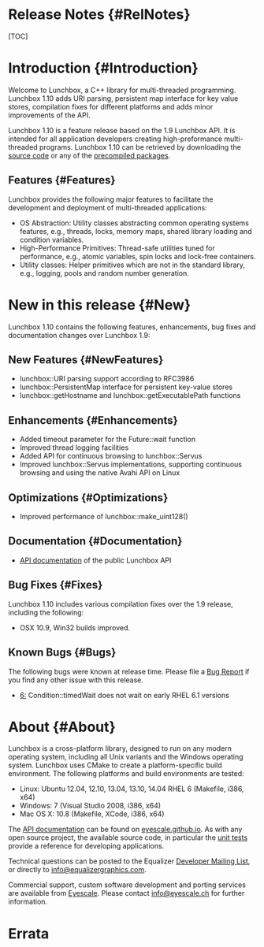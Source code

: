 Release Notes {#RelNotes}
============

[TOC]

# Introduction {#Introduction}

Welcome to Lunchbox, a C++ library for multi-threaded programming.
Lunchbox 1.10 adds URI parsing, persistent map interface for key value
stores, compilation fixes for different platforms and adds minor improvements
of the API.

Lunchbox 1.10 is a feature release based on the 1.9 Lunchbox API. It is
intended for all application developers creating high-preformance
multi-threaded programs. Lunchbox 1.10 can be retrieved by downloading
the
[source code](http://www.equalizergraphics.com/downloads/Lunchbox-1.10.0.tar.gz)
or any of the
[precompiled packages](http://www.equalizergraphics.com/downloads/major.html).

## Features {#Features}

Lunchbox provides the following major features to facilitate the
development and deployment of multi-threaded applications:

* OS Abstraction: Utility classes abstracting common operating systems
  features, e.g., threads, locks, memory maps, shared library loading
  and condition variables.
* High-Performance Primitives: Thread-safe utilities tuned for
  performance, e.g., atomic variables, spin locks and lock-free
  containers.
* Utility classes: Helper primitives which are not in the standard
  library, e.g., logging, pools and random number generation.

# New in this release {#New}

Lunchbox 1.10 contains the following features, enhancements, bug fixes
and documentation changes over Lunchbox 1.9:

## New Features {#NewFeatures}

* lunchbox::URI parsing support according to RFC3986
* lunchbox::PersistentMap interface for persistent key-value stores
* lunchbox::getHostname and lunchbox::getExecutablePath functions

## Enhancements {#Enhancements}

* Added timeout parameter for the Future::wait function
* Improved thread logging facilities
* Added API for continuous browsing to lunchbox::Servus
* Improved lunchbox::Servus implementations, supporting continuous browsing and
  using the native Avahi API on Linux

## Optimizations {#Optimizations}

* Improved performance of lunchbox::make_uint128()

## Documentation {#Documentation}

* [API documentation](http://eyescale.github.io/Lunchbox-1.10/index.html)
  of the public Lunchbox API

## Bug Fixes {#Fixes}

Lunchbox 1.10 includes various compilation fixes over the 1.9 release, including
the following:

* OSX 10.9, Win32 builds improved.

## Known Bugs {#Bugs}

The following bugs were known at release time. Please file a
[Bug Report](https://github.com/Eyescale/Lunchbox/issues) if you find
any other issue with this release.

* [6:](https://github.com/Eyescale/Lunchbox/issues/6)
Condition::timedWait does not wait on early RHEL 6.1 versions

# About {#About}

Lunchbox is a cross-platform library, designed to run on any modern
operating system, including all Unix variants and the Windows operating
system. Lunchbox uses CMake to create a platform-specific build
environment. The following platforms and build environments are tested:

* Linux: Ubuntu 12.04, 12.10, 13.04, 13.10, 14.04 RHEL 6 (Makefile, i386, x64)
* Windows: 7 (Visual Studio 2008, i386, x64)
* Mac OS X: 10.8 (Makefile, XCode, i386, x64)

The
[API documentation](http://eyescale.github.io/Lunchbox-1.8/index.html)
can be found on [eyescale.github.io](http://eyescale.github.io/). As
with any open source project, the available source code, in particular
the [unit tests](https://github.com/Eyescale/Lunchbox/tree/1.8/tests)
provide a reference for developing applications.

Technical questions can be posted to the Equalizer
  [Developer Mailing List](http://www.equalizergraphics.com/cgi-bin/mailman/listinfo/eq-dev),
  or directly to
  [info@equalizergraphics.com](mailto:info@equalizergraphics.com?subject=Lunchbox%20question).

Commercial support, custom software development and porting services are
available from [Eyescale](http://www.eyescale.ch). Please contact
[info@eyescale.ch](mailto:info@eyescale.ch?subject=Lunchbox%20support)
for further information.

# Errata
